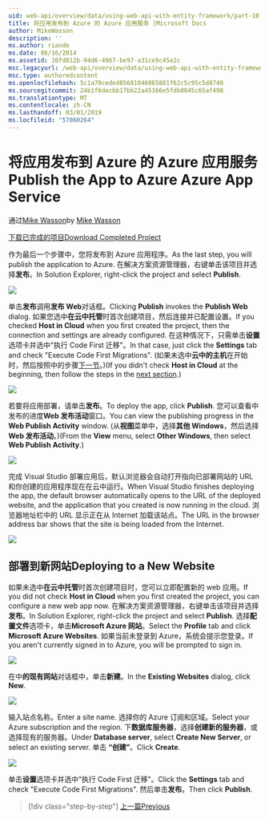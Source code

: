 ```yaml
---
uid: web-api/overview/data/using-web-api-with-entity-framework/part-10
title: 将应用发布到 Azure 的 Azure 应用服务 |Microsoft Docs
author: MikeWasson
description: ''
ms.author: riande
ms.date: 06/16/2014
ms.assetid: 10fd812b-94d6-4967-be97-a31ce9c45e2c
msc.legacyurl: /web-api/overview/data/using-web-api-with-entity-framework/part-10
msc.type: authoredcontent
ms.openlocfilehash: 5c1a70ceded85681046065881f62c5c95c5d8740
ms.sourcegitcommit: 24b1f6decbb17bb22a45166e5fdb0845c65af498
ms.translationtype: MT
ms.contentlocale: zh-CN
ms.lasthandoff: 03/01/2019
ms.locfileid: "57060264"
---
```

<a name="publish-the-app-to-azure-azure-app-service"></a><span data-ttu-id="593b3-102">将应用发布到 Azure 的 Azure 应用服务</span><span class="sxs-lookup"><span data-stu-id="593b3-102">Publish the App to Azure Azure App Service</span></span>
====================
<span data-ttu-id="593b3-103">通过[Mike Wasson](https://github.com/MikeWasson)</span><span class="sxs-lookup"><span data-stu-id="593b3-103">by [Mike Wasson](https://github.com/MikeWasson)</span></span>

[<span data-ttu-id="593b3-104">下载已完成的项目</span><span class="sxs-lookup"><span data-stu-id="593b3-104">Download Completed Project</span></span>](https://github.com/MikeWasson/BookService)

<span data-ttu-id="593b3-105">作为最后一个步骤中，您将发布到 Azure 应用程序。</span><span class="sxs-lookup"><span data-stu-id="593b3-105">As the last step, you will publish the application to Azure.</span></span> <span data-ttu-id="593b3-106">在解决方案资源管理器，右键单击该项目并选择**发布**。</span><span class="sxs-lookup"><span data-stu-id="593b3-106">In Solution Explorer, right-click the project and select **Publish**.</span></span>

![](part-10/_static/image1.png)

<span data-ttu-id="593b3-107">单击**发布**调用**发布 Web**对话框。</span><span class="sxs-lookup"><span data-stu-id="593b3-107">Clicking **Publish** invokes the **Publish Web** dialog.</span></span> <span data-ttu-id="593b3-108">如果您选中**在云中托管**时首次创建项目，然后连接并已配置设置。</span><span class="sxs-lookup"><span data-stu-id="593b3-108">If you checked **Host in Cloud** when you first created the project, then the connection and settings are already configured.</span></span> <span data-ttu-id="593b3-109">在这种情况下，只需单击**设置**选项卡并选中&quot;执行 Code First 迁移&quot;。</span><span class="sxs-lookup"><span data-stu-id="593b3-109">In that case, just click the **Settings** tab and check &quot;Execute Code First Migrations&quot;.</span></span> <span data-ttu-id="593b3-110">(如果未选中**云中的主机**在开始时，然后按照中的步骤[下一节](#new-website)。)</span><span class="sxs-lookup"><span data-stu-id="593b3-110">(If you didn't check **Host in Cloud** at the beginning, then follow the steps in the [next section](#new-website).)</span></span>

[![](part-10/_static/image3.png)](part-10/_static/image2.png)

<span data-ttu-id="593b3-111">若要将应用部署，请单击**发布**。</span><span class="sxs-lookup"><span data-stu-id="593b3-111">To deploy the app, click **Publish**.</span></span> <span data-ttu-id="593b3-112">您可以查看中发布的进度**Web 发布活动**窗口。</span><span class="sxs-lookup"><span data-stu-id="593b3-112">You can view the publishing progress in the **Web Publish Activity** window.</span></span> <span data-ttu-id="593b3-113">(从**视图**菜单中，选择**其他 Windows**，然后选择**Web 发布活动**。)</span><span class="sxs-lookup"><span data-stu-id="593b3-113">(From the **View** menu, select **Other Windows**, then select **Web Publish Activity**.)</span></span>

![](part-10/_static/image4.png)

<span data-ttu-id="593b3-114">完成 Visual Studio 部署应用后，默认浏览器会自动打开指向已部署网站的 URL 和你创建的应用程序现在在云中运行。</span><span class="sxs-lookup"><span data-stu-id="593b3-114">When Visual Studio finishes deploying the app, the default browser automatically opens to the URL of the deployed website, and the application that you created is now running in the cloud.</span></span> <span data-ttu-id="593b3-115">浏览器地址栏中的 URL 显示正在从 Internet 加载该站点。</span><span class="sxs-lookup"><span data-stu-id="593b3-115">The URL in the browser address bar shows that the site is being loaded from the Internet.</span></span>

[![](part-10/_static/image6.png)](part-10/_static/image5.png)

<a id="new-website"></a>
## <a name="deploying-to-a-new-website"></a><span data-ttu-id="593b3-116">部署到新网站</span><span class="sxs-lookup"><span data-stu-id="593b3-116">Deploying to a New Website</span></span>

<span data-ttu-id="593b3-117">如果未选中**在云中托管**时首次创建项目时，您可以立即配置新的 web 应用。</span><span class="sxs-lookup"><span data-stu-id="593b3-117">If you did not check **Host in Cloud** when you first created the project, you can configure a new web app now.</span></span> <span data-ttu-id="593b3-118">在解决方案资源管理器，右键单击该项目并选择**发布**。</span><span class="sxs-lookup"><span data-stu-id="593b3-118">In Solution Explorer, right-click the project and select **Publish**.</span></span> <span data-ttu-id="593b3-119">选择**配置文件**选项卡，单击**Microsoft Azure 网站**。</span><span class="sxs-lookup"><span data-stu-id="593b3-119">Select the **Profile** tab and click **Microsoft Azure Websites**.</span></span> <span data-ttu-id="593b3-120">如果当前未登录到 Azure，系统会提示您登录。</span><span class="sxs-lookup"><span data-stu-id="593b3-120">If you aren't currently signed in to Azure, you will be prompted to sign in.</span></span>

[![](part-10/_static/image8.png)](part-10/_static/image7.png)

<span data-ttu-id="593b3-121">在中**的现有网站**对话框中，单击**新建**。</span><span class="sxs-lookup"><span data-stu-id="593b3-121">In the **Existing Websites** dialog, click **New**.</span></span>

![](part-10/_static/image9.png)

<span data-ttu-id="593b3-122">输入站点名称。</span><span class="sxs-lookup"><span data-stu-id="593b3-122">Enter a site name.</span></span> <span data-ttu-id="593b3-123">选择你的 Azure 订阅和区域。</span><span class="sxs-lookup"><span data-stu-id="593b3-123">Select your Azure subscription and the region.</span></span> <span data-ttu-id="593b3-124">下**数据库服务器**，选择**创建新的服务器**，或选择现有的服务器。</span><span class="sxs-lookup"><span data-stu-id="593b3-124">Under **Database server**, select **Create New Server**, or select an existing server.</span></span> <span data-ttu-id="593b3-125">单击 **“创建”**。</span><span class="sxs-lookup"><span data-stu-id="593b3-125">Click **Create**.</span></span>

[![](part-10/_static/image11.png)](part-10/_static/image10.png)

<span data-ttu-id="593b3-126">单击**设置**选项卡并选中&quot;执行 Code First 迁移&quot;。</span><span class="sxs-lookup"><span data-stu-id="593b3-126">Click the **Settings** tab and check &quot;Execute Code First Migrations&quot;.</span></span> <span data-ttu-id="593b3-127">然后单击**发布**。</span><span class="sxs-lookup"><span data-stu-id="593b3-127">Then click **Publish**.</span></span>

> [!div class="step-by-step"]
> [<span data-ttu-id="593b3-128">上一篇</span><span class="sxs-lookup"><span data-stu-id="593b3-128">Previous</span></span>](part-9.md)
